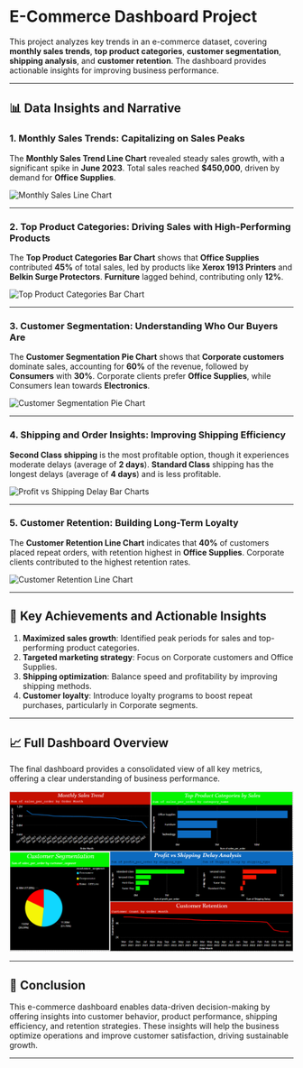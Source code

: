 # E-Commerce Dashboard Project

This project analyzes key trends in an e-commerce dataset, covering **monthly sales trends**, **top product categories**, **customer segmentation**, **shipping analysis**, and **customer retention**. The dashboard provides actionable insights for improving business performance.

---

## 📊 **Data Insights and Narrative**

### 1. **Monthly Sales Trends: Capitalizing on Sales Peaks**
The **Monthly Sales Trend Line Chart** revealed steady sales growth, with a significant spike in **June 2023**. Total sales reached **$450,000**, driven by demand for **Office Supplies**.

![Monthly Sales Line Chart](images/monthly_sales_line_chart.png)

---

### 2. **Top Product Categories: Driving Sales with High-Performing Products**
The **Top Product Categories Bar Chart** shows that **Office Supplies** contributed **45%** of total sales, led by products like **Xerox 1913 Printers** and **Belkin Surge Protectors**. **Furniture** lagged behind, contributing only **12%**.

![Top Product Categories Bar Chart](images/top_product_categories_bar_chart.png)

---

### 3. **Customer Segmentation: Understanding Who Our Buyers Are**
The **Customer Segmentation Pie Chart** shows that **Corporate customers** dominate sales, accounting for **60%** of the revenue, followed by **Consumers** with **30%**. Corporate clients prefer **Office Supplies**, while Consumers lean towards **Electronics**.

![Customer Segmentation Pie Chart](images/customer_segmentation_pie_chart.png)

---

### 4. **Shipping and Order Insights: Improving Shipping Efficiency**
**Second Class shipping** is the most profitable option, though it experiences moderate delays (average of **2 days**). **Standard Class** shipping has the longest delays (average of **4 days**) and is less profitable.

![Profit vs Shipping Delay Bar Charts](images/shipping_delay_vs_profit_charts.png)

---

### 5. **Customer Retention: Building Long-Term Loyalty**
The **Customer Retention Line Chart** indicates that **40%** of customers placed repeat orders, with retention highest in **Office Supplies**. Corporate clients contributed to the highest retention rates.

![Customer Retention Line Chart](images/customer_retention_line_chart.png)

---

## 🚀 **Key Achievements and Actionable Insights**

1. **Maximized sales growth**: Identified peak periods for sales and top-performing product categories.
2. **Targeted marketing strategy**: Focus on Corporate customers and Office Supplies.
3. **Shipping optimization**: Balance speed and profitability by improving shipping methods.
4. **Customer loyalty**: Introduce loyalty programs to boost repeat purchases, particularly in Corporate segments.

---

## 📈 **Full Dashboard Overview**

The final dashboard provides a consolidated view of all key metrics, offering a clear understanding of business performance.

![Full Dashboard](images/full_dashboard.png)

---

## 📝 **Conclusion**

This e-commerce dashboard enables data-driven decision-making by offering insights into customer behavior, product performance, shipping efficiency, and retention strategies. These insights will help the business optimize operations and improve customer satisfaction, driving sustainable growth.

---
